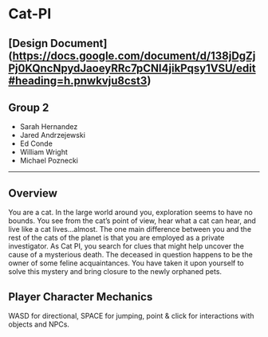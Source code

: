 # Cat-PI

[Design Document]
(https://docs.google.com/document/d/138jDgZjPj0KQncNpydJaoeyRRc7pCNl4jikPqsy1VSU/edit#heading=h.pnwkvju8cst3)
----
## Group 2

* Sarah Hernandez
* Jared Andrzejewski
* Ed Conde
* William Wright
* Michael Poznecki
----

## Overview

You are a cat. 
In the large world around you, exploration seems to have no bounds. You see from the cat’s point of view, hear what a cat can hear, and live like a cat lives...almost. 
The one main difference between you and the rest of the cats of the planet is that you are employed as a private investigator. As Cat PI, you search for clues that might help uncover the cause of a mysterious death. 
The deceased in question happens to be the owner of some feline acquaintances. You have taken it upon yourself to solve this mystery and bring closure to the newly orphaned pets.

## Player Character Mechanics

WASD for directional, SPACE for jumping, point & click for interactions with objects and NPCs.
